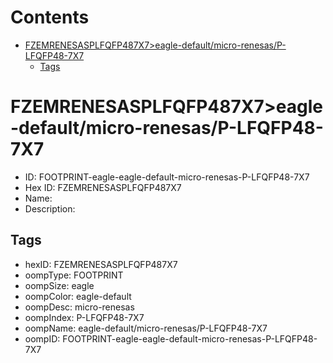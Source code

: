 



Contents
========

* [FZEMRENESASPLFQFP487X7>eagle-default/micro-renesas/P-LFQFP48-7X7](#fzemrenesasplfqfp487x7eagle-defaultmicro-renesasp-lfqfp48-7x7)
	* [Tags](#tags)

# FZEMRENESASPLFQFP487X7>eagle-default/micro-renesas/P-LFQFP48-7X7

- ID: FOOTPRINT-eagle-eagle-default-micro-renesas-P-LFQFP48-7X7
- Hex ID: FZEMRENESASPLFQFP487X7
- Name: 
- Description: 

## Tags

- hexID: FZEMRENESASPLFQFP487X7
- oompType: FOOTPRINT
- oompSize: eagle
- oompColor: eagle-default
- oompDesc: micro-renesas
- oompIndex: P-LFQFP48-7X7
- oompName: eagle-default/micro-renesas/P-LFQFP48-7X7
- oompID: FOOTPRINT-eagle-eagle-default-micro-renesas-P-LFQFP48-7X7
